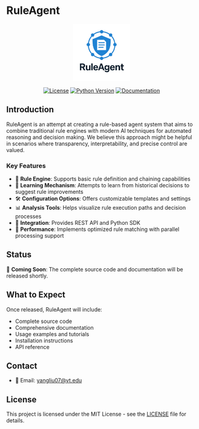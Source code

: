# RuleAgent

<div align="center">

<img src="assets/images/logo.png" alt="RuleAgent Logo" width="150" height="150">

[![License](https://img.shields.io/badge/license-MIT-blue.svg)](LICENSE)
[![Python Version](https://img.shields.io/badge/python-3.8%2B-blue)](https://www.python.org/)
[![Documentation](https://img.shields.io/badge/docs-latest-brightgreen.svg)](docs/)

</div>

## Introduction

RuleAgent is an attempt at creating a rule-based agent system that aims to combine traditional rule engines with modern AI techniques for automated reasoning and decision making. We believe this approach might be helpful in scenarios where transparency, interpretability, and precise control are valued.

### Key Features

- 🎯 **Rule Engine**: Supports basic rule definition and chaining capabilities
- 🔄 **Learning Mechanism**: Attempts to learn from historical decisions to suggest rule improvements
- 🛠 **Configuration Options**: Offers customizable templates and settings
- 📊 **Analysis Tools**: Helps visualize rule execution paths and decision processes
- 🔗 **Integration**: Provides REST API and Python SDK
- 🚀 **Performance**: Implements optimized rule matching with parallel processing support

## Status

🚧 **Coming Soon**: The complete source code and documentation will be released shortly.

## What to Expect

Once released, RuleAgent will include:

- Complete source code
- Comprehensive documentation
- Usage examples and tutorials
- Installation instructions
- API reference

## Contact

- 📧 Email: yangliu07@vt.edu

## License

This project is licensed under the MIT License - see the [LICENSE](LICENSE) file for details.